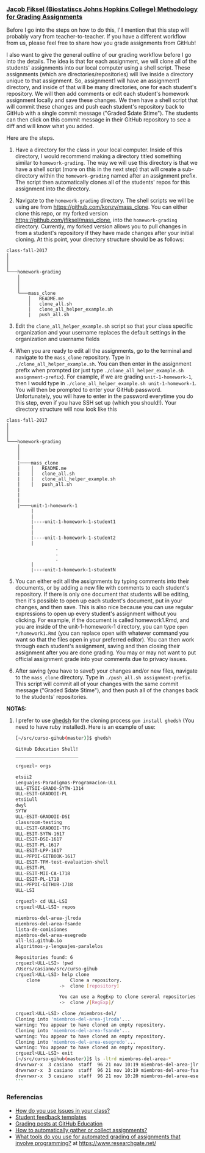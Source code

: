 ### [Jacob Fiksel (Biostatiscs Johns Hopkins College) Methodology for Grading Assignments](https://github.com/jfiksel/github-classroom-for-teachers)
Before I go into the steps on how to do this, I'll mention that this step will probably vary from teacher-to-teacher. If you have a different workflow from us, please feel free to share how you grade assignments from GitHub!

I also want to give the general outline of our grading workflow before I go into the details. The idea is that for each assignment, we will clone all of the students' assignments into our local computer using a shell script. These assignments (which are directories/repositories) will live inside a directory unique to that assignment. So, assignment1 will have an assignment1 directory, and inside of that will be many directories, one for each student's repository. We will then add comments or edit each student's homework assignment locally and save these changes. We then have a shell script that will commit these changes and push each student's repository back to GitHub with a single commit message ("Graded $date $time"). The students can then click on this commit message in their GitHub repository to see a diff and will know what you added.

Here are the steps.

1. Have a directory for the class in your local computer. Inside of this directory, I would recommend making a directory titled something similar to `homework-grading`. The way we will use this directory is that we have a shell script (more on this in the next step) that will create a sub-directory within the `homework-grading` named after an assignment prefix. The script then automatically clones all of the students' repos for this assignment into the directory.


2. Navigate to the `homework-grading` directory. The shell scripts we will be using are from https://github.com/konzy/mass_clone. You can either clone this repo, or my forked version https://github.com/jfiksel/mass_clone, into the `homework-grading` directory. Currently, my forked version allows you to pull changes in from a student's repository if they have made changes after your initial cloning. At this point, your directory structure should be as follows:

```
class-fall-2017
│
│
│
└───homework-grading
    │
    │
    │
    └───mass_clone
        │   README.me
        │   clone_all.sh
        |   clone_all_helper_example.sh
        |   push_all.sh
```

3. Edit the `clone_all_helper_example.sh` script so that your class specific organization and your username replaces the default settings in the organization and username fields

4. When you are ready to edit all the assignments, go to the terminal and navigate to the `mass_clone` repository. Type in `./clone_all_helper_example.sh`. You can then enter in the assignment prefix when prompted (or just type `./clone_all_helper_example.sh assignment-prefix`). For example, if we are grading `unit-1-homework-1`, then I would type in
`./clone_all_helper_example.sh unit-1-homework-1`. You will then be prompted to enter your GitHub password. Unfortunately, you will have to enter in the password everytime you do this step, even if you have SSH set up (which you should!). Your directory structure will now look like this

```
class-fall-2017
│
│
│
└───homework-grading
    │
    │
    │
    |────mass_clone
    |    │   README.me
    |    │   clone_all.sh
    |    |   clone_all_helper_example.sh
    |    |   push_all.sh
    |
    |
    |
    |────unit-1-homework-1
         |
         |
         |----unit-1-homework-1-student1
         |
         |
         |----unit-1-homework-1-student2
         |
                  .
                  .
                  .
         |
         |----unit-1-homework-1-studentN
```

5. You can either edit all the assignments by typing comments into their documents, or by adding a new file with comments to each student's repository. If there is only one document that students will be editing, then it's possible to open up each student's document, put in your changes, and then save. This is also nice because you can use regular expressions to open up every student's assignment without you clicking. For example, if the document is called homework1.Rmd, and you are inside of the unit-1-homework-1 directory, you can type `open */homework1.Rmd` (you can replace open with whatever command you want so that the files open in your preferred editor). You can then work through each student's assignment, saving and then closing their assignment after you are done grading. You may or may not want to put official assignment grade into your comments due to privacy issues.

6. After saving (you have to save!) your changes and/or new files, navigate to the `mass_clone` directory. Type in `./push_all.sh assignment-prefix`. This script will commit all of your changes with the same commit message ("Graded $date $time"), and then push all of the changes back to the students' repositories.

**NOTAS:**

1. I prefer to use [ghedsh](https://github.com/ULL-ESIT-GRADOII-TFG/ghedsh) for the cloning process
  `gem install ghedsh` (You need to have ruby installed). Here is an example of use:
	````bash
	[~/src/curso-gihub(master)]$ ghedsh

	GitHub Education Shell!
	_______________________

	crguezl> orgs

	etsii2
	Lenguajes-Paradigmas-Programacion-ULL
	ULL-ETSII-GRADO-SYTW-1314
	ULL-ESIT-GRADOII-PL
	etsiiull
	dwyl
	SYTW
	ULL-ESIT-GRADOII-DSI
	classroom-testing
	ULL-ESIT-GRADOII-TFG
	ULL-ESIT-SYTW-1617
	ULL-ESIT-DSI-1617
	ULL-ESIT-PL-1617
	ULL-ESIT-LPP-1617
	ULL-PFPDI-GITBOOK-1617
	ULL-ESIT-TFM-test-evaluation-shell
	ULL-ESIT-PL
	ULL-ESIT-MII-CA-1718
	ULL-ESIT-PL-1718
	ULL-PFPDI-GITHUB-1718
	ULL-LSI

	crguezl> cd ULL-LSI
	crguezl>ULL-LSI> repos

	miembros-del-area-jlroda
	miembros-del-area-fsande
	lista-de-comisiones
	miembros-del-area-esegredo
	ull-lsi.github.io
	algoritmos-y-lenguajes-paralelos

	Repositories found: 6
	crguezl>ULL-LSI> !pwd
	/Users/casiano/src/curso-gihub
	crguezl>ULL-LSI> help clone
		clone			Clone a repository.
					->	clone [repository]

					You can use a RegExp to clone several repositories with / parameter 
					->	clone /[RegExp]/

	crguezl>ULL-LSI> clone /miembros-del/
	Cloning into 'miembros-del-area-jlroda'...
	warning: You appear to have cloned an empty repository.
	Cloning into 'miembros-del-area-fsande'...
	warning: You appear to have cloned an empty repository.
	Cloning into 'miembros-del-area-esegredo'...
	warning: You appear to have cloned an empty repository.
	crguezl>ULL-LSI> exit
	[~/src/curso-gihub(master)]$ ls -ltrd miembros-del-area-*
	drwxrwxr-x  3 casiano  staff  96 21 nov 10:19 miembros-del-area-jlroda
	drwxrwxr-x  3 casiano  staff  96 21 nov 10:19 miembros-del-area-fsande
	drwxrwxr-x  3 casiano  staff  96 21 nov 10:20 miembros-del-area-esegredo
	```

### Referencias

* [How do you use Issues in your class?](https://education.github.community/t/how-do-you-use-issues-in-your-class/8361/7)
* [Student feedback templates](https://education.github.community/t/student-feedback-templates/18767)
* [Grading posts at GitHub Education](https://education.github.community/search?q=grading)
* [How to automatically gather or collect assignments?](https://education.github.community/t/how-to-automatically-gather-or-collect-assignments/2595)
* [What tools do you use for automated grading of assignments that involve programming?](https://www.researchgate.net/post/What_tools_do_you_use_for_automated_grading_of_assignments_that_involve_programming) at https://www.researchgate.net/
